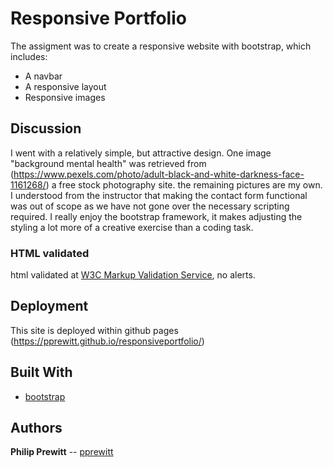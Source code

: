 # Responsive Portfolio

The assigment was to create a responsive website with bootstrap, which includes:
   
   * A navbar
   * A responsive layout
   * Responsive images

## Discussion

I went with a relatively simple, but attractive design. One image "background mental health" was retrieved from (https://www.pexels.com/photo/adult-black-and-white-darkness-face-1161268/) a free stock photography site. the remaining pictures are my own. I understood from the instructor that making the contact form functional was out of scope as we have not gone over the necessary scripting required. I really enjoy the bootstrap framework, it makes adjusting the styling a lot more of a creative exercise than a coding task.  


### HTML validated

html validated at [W3C Markup Validation Service](https://validator.w3.org/), no alerts.


## Deployment

This site is deployed within github pages (https://pprewitt.github.io/responsiveportfolio/)

## Built With

* [bootstrap](https://getbootstrap.com/)


## Authors

**Philip Prewitt** -- [pprewitt](https://github.com/pprewitt)


